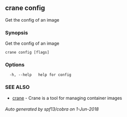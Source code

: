 ## crane config

Get the config of an image

### Synopsis

Get the config of an image

```
crane config [flags]
```

### Options

```
  -h, --help   help for config
```

### SEE ALSO

* [crane](crane.md)	 - Crane is a tool for managing container images

###### Auto generated by spf13/cobra on 1-Jun-2018
